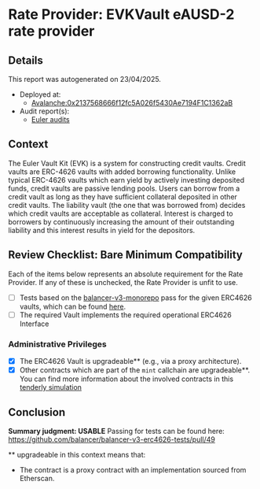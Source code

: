 
# Rate Provider: EVKVault eAUSD-2 rate provider

## Details
This report was autogenerated on 23/04/2025.

- Deployed at:
    - [Avalanche:0x2137568666f12fc5A026f5430Ae7194F1C1362aB](https://snowtrace.io/address/0x2137568666f12fc5A026f5430Ae7194F1C1362aB)
- Audit report(s):
    - [Euler audits](https://docs.euler.finance/security/overview/)

## Context
The Euler Vault Kit (EVK) is a system for constructing credit vaults. Credit vaults are ERC-4626 vaults with added borrowing functionality. Unlike typical ERC-4626 vaults which earn yield by actively investing deposited funds, credit vaults are passive lending pools.
Users can borrow from a credit vault as long as they have sufficient collateral deposited in other credit vaults. The liability vault (the one that was borrowed from) decides which credit vaults are acceptable as collateral. Interest is charged to borrowers by continuously increasing the amount of their outstanding liability and this interest results in yield for the depositors.

## Review Checklist: Bare Minimum Compatibility
Each of the items below represents an absolute requirement for the Rate Provider. If any of these is unchecked, the Rate Provider is unfit to use.

- [ ] Tests based on the [balancer-v3-monorepo](https://github.com/balancer/balancer-v3-monorepo/tree/main/pkg/vault/test/foundry/fork) pass for the given ERC4626 vaults, which can be found [here](https://github.com/balancer/balancer-v3-erc4626-tests/tree/main/test).
- [ ] The required Vault implements the required operational ERC4626 Interface

### Administrative Privileges
- [x] The ERC4626 Vault is upgradeable** (e.g., via a proxy architecture).
- [x] Other contracts which are part of the `mint` callchain are upgradeable**. You can find more information
   about the involved contracts in this [tenderly simulation](https://www.tdly.co/shared/simulation/b044828b-1ddc-4c8c-8135-d0611ce74f98)

## Conclusion
**Summary judgment: USABLE**
Passing for tests can be found here: https://github.com/balancer/balancer-v3-erc4626-tests/pull/49

** upgradeable in this context means that:
- The contract is a proxy contract with an implementation sourced from Etherscan.
    
